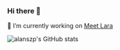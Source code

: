 ### Hi there 👋

🔭 I’m currently working on [Meet Lara](https://meetlara.ai)

![alanszp's GitHub stats](https://github-readme-stats.vercel.app/api?username=alanszp&theme=radical&count_private=true&show_icons=true)
